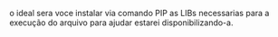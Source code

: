 o ideal sera voce instalar via comando PIP as LIBs necessarias para a execução do arquivo para ajudar estarei disponibilizando-a.
